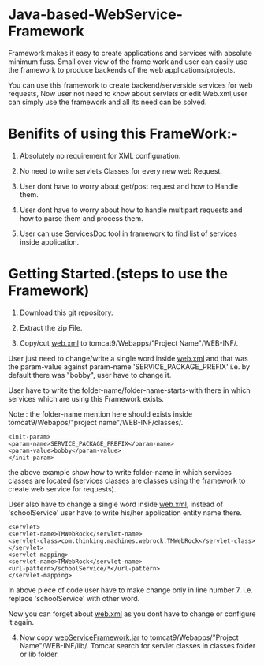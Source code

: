 # Java-based-WebService-Framework
Framework makes it easy to create applications and services with absolute minimum fuss. Small over view of the frame work and user can easily use the framework to produce backends of the web applications/projects.

You can use this framework to create backend/serverside services for web requests, Now user not need to know about servlets or edit Web.xml,user can simply use the framework and all its need can be solved.

Benifits of using this FrameWork:-
===========================

1) Absolutely no requirement for XML configuration.

2) No need to write servlets Classes for every new web Request.

3) User dont have to worry about get/post request and how to Handle them.

4) User dont have to worry about how to handle multipart requests and how to parse them and process them.

5) User can use ServicesDoc tool in framework to find list of services inside application.

Getting Started.(steps to use the Framework)
===========================

1) Download this git repository.

2) Extract the zip File.

3) Copy/cut [web.xml](web.xml) to tomcat9/Webapps/"Project Name"/WEB-INF/.

User just need to change/write a single word inside [web.xml](web.xml) and that was the param-value against param-name 'SERVICE_PACKAGE_PREFIX' i.e. by default there was "bobby", user have to change it.

User have to write the folder-name/folder-name-starts-with there in which services which are using this Framework exists.

Note : the folder-name mention here should exists inside tomcat9/Webapps/"project name"/WEB-INF/classes/.

```
<init-param>
<param-name>SERVICE_PACKAGE_PREFIX</param-name>
<param-value>bobby</param-value>
</init-param>
```
the above example show how to write folder-name in which services classes are located (services classes are classes using the framework to create web service for requests).

User also have to change a single word inside [web.xml](web.xml), instead of 'schoolService' user have to write his/her application entity name there.

```
<servlet>
<servlet-name>TMWebRock</servlet-name>
<servlet-class>com.thinking.machines.webrock.TMWebRock</servlet-class>
</servlet>
<servlet-mapping>
<servlet-name>TMWebRock</servlet-name>
<url-pattern>/schoolService/*</url-pattern>
</servlet-mapping>
```

In above piece of code user have to make change only in line number 7. i.e. replace 'schoolService' with other word.

Now you can forget about [web.xml](web.xml) as you dont have to change or configure it again.

4) Now copy [webServiceFramework.jar](webServiceFramework.jar) to tomcat9/Webapps/"Project Name"/WEB-INF/lib/.
Tomcat search for servlet classes in classes folder or lib folder.

